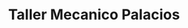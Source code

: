---
title: "Taller Mecanico Palacios"
url: /anisacate/taller-mecanico-palacios/
shop: Autowerkstatt
---